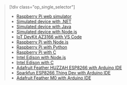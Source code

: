 > [!div class="op_single_selector"]
> * [Raspberry Pi web simulator](../articles/iot-hub/iot-hub-raspberry-pi-web-simulator-get-started.md)   
> * [Simulated device with .NET](../articles/iot-hub/iot-hub-csharp-csharp-getstarted.md)
> * [Simulated device with Java](../articles/iot-hub/iot-hub-java-java-getstarted.md)
> * [Simulated device with Node.js](../articles/iot-hub/iot-hub-node-node-getstarted.md)
> * [IoT DevKit AZ3166 with VS Code](../articles/iot-hub/iot-hub-arduino-iot-devkit-az3166-get-started.md)
> * [Raspberry Pi with Node.js](../articles/iot-hub/iot-hub-raspberry-pi-kit-node-get-started.md)
> * [Raspberry Pi with Python](../articles/iot-hub/iot-hub-raspberry-pi-kit-python-get-started.md)
> * [Raspberry Pi with C](../articles/iot-hub/iot-hub-raspberry-pi-kit-c-get-started.md)
> * [Intel Edison with Node.js](../articles/iot-hub/iot-hub-intel-edison-kit-node-get-started.md)
> * [Intel Edison with C](../articles/iot-hub/iot-hub-intel-edison-kit-c-get-started.md)
> * [Adafruit Feather HUZZAH ESP8266 with Arduino IDE](../articles/iot-hub/iot-hub-arduino-huzzah-esp8266-get-started.md)
> * [Sparkfun ESP8266 Thing Dev with Arduino IDE](../articles/iot-hub/iot-hub-sparkfun-esp8266-thing-dev-get-started.md)
> * [Adafruit Feather M0 with Arduino IDE](../articles/iot-hub/iot-hub-adafruit-feather-m0-wifi-kit-arduino-get-started.md)